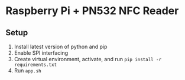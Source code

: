 # Raspberry Pi + PN532 NFC Reader

## Setup
1. Install latest version of python and pip
2. Enable SPI interfacing
3. Create virtual environment, activate, and run `pip install -r requirements.txt`
4. Run `app.sh`